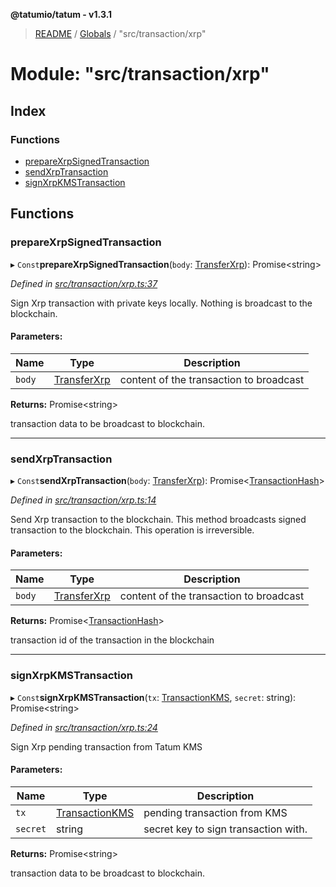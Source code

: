 **@tatumio/tatum - v1.3.1**

> [README](../README.md) / [Globals](../globals.md) / "src/transaction/xrp"

# Module: "src/transaction/xrp"

## Index

### Functions

* [prepareXrpSignedTransaction](_src_transaction_xrp_.md#preparexrpsignedtransaction)
* [sendXrpTransaction](_src_transaction_xrp_.md#sendxrptransaction)
* [signXrpKMSTransaction](_src_transaction_xrp_.md#signxrpkmstransaction)

## Functions

### prepareXrpSignedTransaction

▸ `Const`**prepareXrpSignedTransaction**(`body`: [TransferXrp](../classes/_src_model_request_transferxrp_.transferxrp.md)): Promise\<string>

*Defined in [src/transaction/xrp.ts:37](https://github.com/tatumio/tatum-js/blob/8f0f126/src/transaction/xrp.ts#L37)*

Sign Xrp transaction with private keys locally. Nothing is broadcast to the blockchain.

#### Parameters:

Name | Type | Description |
------ | ------ | ------ |
`body` | [TransferXrp](../classes/_src_model_request_transferxrp_.transferxrp.md) | content of the transaction to broadcast |

**Returns:** Promise\<string>

transaction data to be broadcast to blockchain.

___

### sendXrpTransaction

▸ `Const`**sendXrpTransaction**(`body`: [TransferXrp](../classes/_src_model_request_transferxrp_.transferxrp.md)): Promise\<[TransactionHash](../interfaces/_src_model_response_common_transactionhash_.transactionhash.md)>

*Defined in [src/transaction/xrp.ts:14](https://github.com/tatumio/tatum-js/blob/8f0f126/src/transaction/xrp.ts#L14)*

Send Xrp transaction to the blockchain. This method broadcasts signed transaction to the blockchain.
This operation is irreversible.

#### Parameters:

Name | Type | Description |
------ | ------ | ------ |
`body` | [TransferXrp](../classes/_src_model_request_transferxrp_.transferxrp.md) | content of the transaction to broadcast |

**Returns:** Promise\<[TransactionHash](../interfaces/_src_model_response_common_transactionhash_.transactionhash.md)>

transaction id of the transaction in the blockchain

___

### signXrpKMSTransaction

▸ `Const`**signXrpKMSTransaction**(`tx`: [TransactionKMS](../classes/_src_model_response_kms_transactionkms_.transactionkms.md), `secret`: string): Promise\<string>

*Defined in [src/transaction/xrp.ts:24](https://github.com/tatumio/tatum-js/blob/8f0f126/src/transaction/xrp.ts#L24)*

Sign Xrp pending transaction from Tatum KMS

#### Parameters:

Name | Type | Description |
------ | ------ | ------ |
`tx` | [TransactionKMS](../classes/_src_model_response_kms_transactionkms_.transactionkms.md) | pending transaction from KMS |
`secret` | string | secret key to sign transaction with. |

**Returns:** Promise\<string>

transaction data to be broadcast to blockchain.
